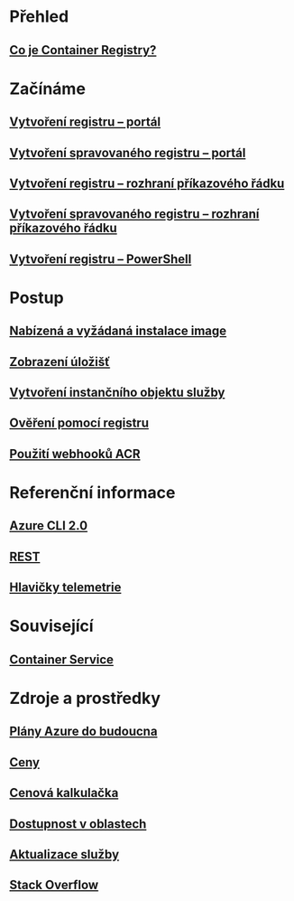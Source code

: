 # Přehled

## [Co je Container Registry?](container-registry-intro.md)

# Začínáme
## [Vytvoření registru – portál](container-registry-get-started-portal.md)
## [Vytvoření spravovaného registru – portál](container-registry-managed-get-started-portal.md)
## [Vytvoření registru – rozhraní příkazového řádku](container-registry-get-started-azure-cli.md)
## [Vytvoření spravovaného registru – rozhraní příkazového řádku](container-registry-managed-get-started-azure-cli.md)
## [Vytvoření registru – PowerShell](container-registry-get-started-powershell.md)

# Postup

## [Nabízená a vyžádaná instalace image](container-registry-get-started-docker-cli.md)
## [Zobrazení úložišť](container-registry-repositories.md)
## [Vytvoření instančního objektu služby](../azure-resource-manager/resource-group-create-service-principal-portal.md?toc=%2fazure%2fcontainer-registry%2ftoc.json)
## [Ověření pomocí registru](container-registry-authentication.md)
## [Použití webhooků ACR](./container-registry-webhook.md)

# Referenční informace

## [Azure CLI 2.0](/cli/azure/acr)
## [REST](/rest/api/containerregistry)
## [Hlavičky telemetrie](container-registry-headers.md)

# Související

## [Container Service](/azure/container-service/)

# Zdroje a prostředky
## [Plány Azure do budoucna](https://azure.microsoft.com/roadmap/?category=containers)
## [Ceny](https://azure.microsoft.com/pricing/details/container-registry/)
## [ Cenová kalkulačka](https://azure.microsoft.com/pricing/calculator/)
## [Dostupnost v oblastech](https://azure.microsoft.com/regions/services/)
## [Aktualizace služby](https://azure.microsoft.com/en-us/updates/?product=container-registry&updatetype=&platform=)
## [Stack Overflow](http://stackoverflow.com/questions/tagged/azure-container-registry)
